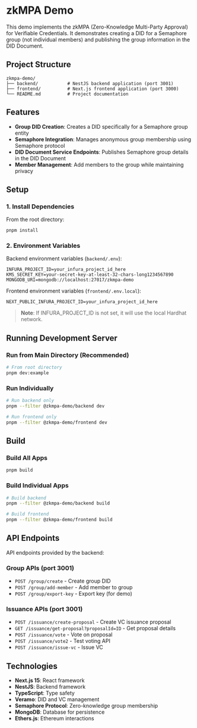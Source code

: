# zkMPA Demo

This demo implements the zkMPA (Zero-Knowledge Multi-Party Approval) for Verifiable Credentials. It demonstrates creating a DID for a Semaphore group (not individual members) and publishing the group information in the DID Document.

## Project Structure

```
zkmpa-demo/
├── backend/           # NestJS backend application (port 3001)
├── frontend/          # Next.js frontend application (port 3000)
└── README.md          # Project documentation
```

## Features

- **Group DID Creation**: Creates a DID specifically for a Semaphore group entity
- **Semaphore Integration**: Manages anonymous group membership using Semaphore protocol
- **DID Document Service Endpoints**: Publishes Semaphore group details in the DID Document
- **Member Management**: Add members to the group while maintaining privacy

## Setup

### 1. Install Dependencies

From the root directory:

```bash
pnpm install
```

### 2. Environment Variables

Backend environment variables (`backend/.env`):

```env
INFURA_PROJECT_ID=your_infura_project_id_here
KMS_SECRET_KEY=your-secret-key-at-least-32-chars-long1234567890
MONGODB_URI=mongodb://localhost:27017/zkmpa-demo
```

Frontend environment variables (`frontend/.env.local`):

```env
NEXT_PUBLIC_INFURA_PROJECT_ID=your_infura_project_id_here
```

> **Note**: If INFURA_PROJECT_ID is not set, it will use the local Hardhat network.

## Running Development Server

### Run from Main Directory (Recommended)

```bash
# From root directory
pnpm dev:example
```

### Run Individually

```bash
# Run backend only
pnpm --filter @zkmpa-demo/backend dev

# Run frontend only
pnpm --filter @zkmpa-demo/frontend dev
```

## Build

### Build All Apps

```bash
pnpm build
```

### Build Individual Apps

```bash
# Build backend
pnpm --filter @zkmpa-demo/backend build

# Build frontend
pnpm --filter @zkmpa-demo/frontend build
```

## API Endpoints

API endpoints provided by the backend:

### Group APIs (port 3001)

- `POST /group/create` - Create group DID
- `POST /group/add-member` - Add member to group
- `POST /group/export-key` - Export key (for demo)

### Issuance APIs (port 3001)

- `POST /issuance/create-proposal` - Create VC issuance proposal
- `GET /issuance/get-proposal?proposalId=ID` - Get proposal details
- `POST /issuance/vote` - Vote on proposal
- `POST /issuance/vote2` - Test voting API
- `POST /issuance/issue-vc` - Issue VC

## Technologies

- **Next.js 15**: React framework
- **NestJS**: Backend framework
- **TypeScript**: Type safety
- **Veramo**: DID and VC management
- **Semaphore Protocol**: Zero-knowledge group membership
- **MongoDB**: Database for persistence
- **Ethers.js**: Ethereum interactions
